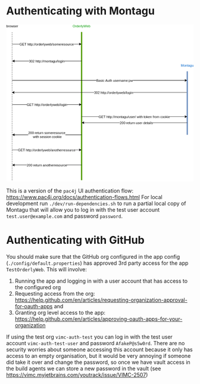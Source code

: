 # Authenticating with Montagu

![Montagu web auth flow](/docs/montaguindirectauth.png?raw=true) 

This is a version of the `pac4j` UI authentication flow: https://www.pac4j.org/docs/authentication-flows.html
For local development run `./dev/run-dependencies.sh` to run a partial local copy of Montagu that will allow you 
to log in with the test user account `test.user@example.com` and password `password`.

# Authenticating with GitHub
You should make sure that the GitHub org configured in the app config (`./config/default.properties`) has approved 3rd party access for the 
 app `TestOrderlyWeb`. This will involve:
 
1. Running the app and logging in with a user account that has access to the configured org
1. Requesting access from the org: https://help.github.com/en/articles/requesting-organization-approval-for-oauth-apps and
1. Granting org level access to the app: https://help.github.com/en/articles/approving-oauth-apps-for-your-organization

If using the test org `vimc-auth-test` you can log in with the test user account `vimc-auth-test-user` and password
`AfakeP@s5w0rd`. There are no security worries about someone accessing this account because it only has access to
an empty organisation, but it would be very annoying if someone did take it over and change the password,
 so once we have vault access in the build agents we can store a new password in the vault
  (see https://vimc.myjetbrains.com/youtrack/issue/VIMC-2507)
